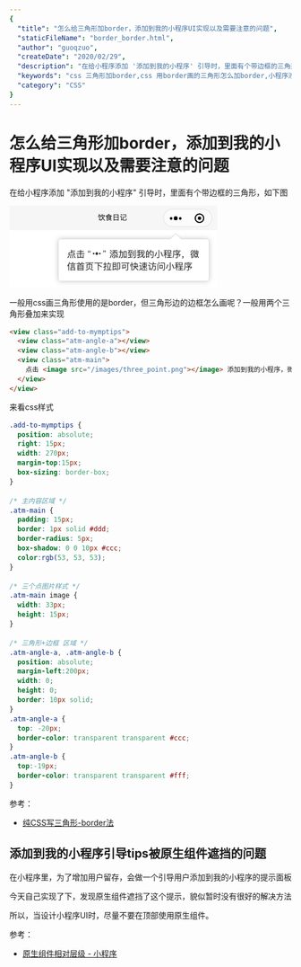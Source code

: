 ```yaml
---
{
  "title": "怎么给三角形加border，添加到我的小程序UI实现以及需要注意的问题",
  "staticFileName": "border_border.html",
  "author": "guoqzuo",
  "createDate": "2020/02/29",
  "description": "在给小程序添加 '添加到我的小程序' 引导时，里面有个带边框的三角形，一般用css画三角形使用的是border，但三角形边的边框怎么画呢？一般用两个三角形叠加来实现",
  "keywords": "css 三角形加border,css 用border画的三角形怎么加border,小程序添加到我的小程序引导UI实现",
  "category": "CSS"
}
---
```


# 怎么给三角形加border，添加到我的小程序UI实现以及需要注意的问题

在给小程序添加 "添加到我的小程序" 引导时，里面有个带边框的三角形，如下图

![border_border.png.png](../../../images/blog/mp/border_border.png)

一般用css画三角形使用的是border，但三角形边的边框怎么画呢？一般用两个三角形叠加来实现


```html
<view class="add-to-mymptips">
  <view class="atm-angle-a"></view>
  <view class="atm-angle-b"></view>
  <view class="atm-main">
    点击 <image src="/images/three_point.png"></image> 添加到我的小程序，微信首页下拉即可快速访问小程序
  </view>
</view>
```
来看css样式
```css
.add-to-mymptips {
  position: absolute;
  right: 15px;
  width: 270px;
  margin-top:15px;
  box-sizing: border-box;
}

/* 主内容区域 */
.atm-main {
  padding: 15px;
  border: 1px solid #ddd;
  border-radius: 5px;
  box-shadow: 0 0 10px #ccc;
  color:rgb(53, 53, 53);
}

/* 三个点图片样式 */
.atm-main image {
  width: 33px;
  height: 15px;
}

/* 三角形+边框 区域 */
.atm-angle-a, .atm-angle-b {
  position: absolute;
  margin-left:200px;
  width: 0;
  height: 0;
  border: 10px solid;
}
.atm-angle-a {
  top: -20px;
  border-color: transparent transparent #ccc;
}
.atm-angle-b {
  top:-19px;
  border-color: transparent transparent #fff;
}
```

参考：
- [纯CSS写三角形-border法](https://www.cnblogs.com/blosaa/p/3823695.html)


## 添加到我的小程序引导tips被原生组件遮挡的问题
在小程序里，为了增加用户留存，会做一个引导用户添加到我的小程序的提示面板

今天自己实现了下，发现原生组件遮挡了这个提示，貌似暂时没有很好的解决方法

所以，当设计小程序UI时，尽量不要在顶部使用原生组件。

参考：
- [原生组件相对层级 - 小程序](https://developers.weixin.qq.com/miniprogram/dev/component/native-component.html#%E5%8E%9F%E7%94%9F%E7%BB%84%E4%BB%B6%E7%9B%B8%E5%AF%B9%E5%B1%82%E7%BA%A7)
